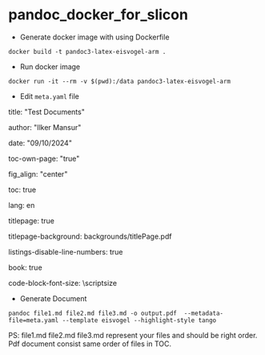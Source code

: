 # pandoc_docker_for_slicon

- Generate docker image with using Dockerfile

`docker build -t pandoc3-latex-eisvogel-arm .`

- Run docker image

`docker run -it --rm -v $(pwd):/data pandoc3-latex-eisvogel-arm`

- Edit `meta.yaml` file 

title: "Test Documents"

author: "Ilker Mansur"

date: "09/10/2024"

toc-own-page: "true"

fig_align: "center"

toc: true

lang: en

titlepage: true

titlepage-background: backgrounds/titlePage.pdf

listings-disable-line-numbers: true

book: true

code-block-font-size: \scriptsize

    
- Generate Document 

`pandoc file1.md file2.md file3.md -o output.pdf  --metadata-file=meta.yaml --template eisvogel --highlight-style tango`

 PS: file1.md file2.md file3.md represent your files and should be right order. Pdf document consist same order of files in TOC.

